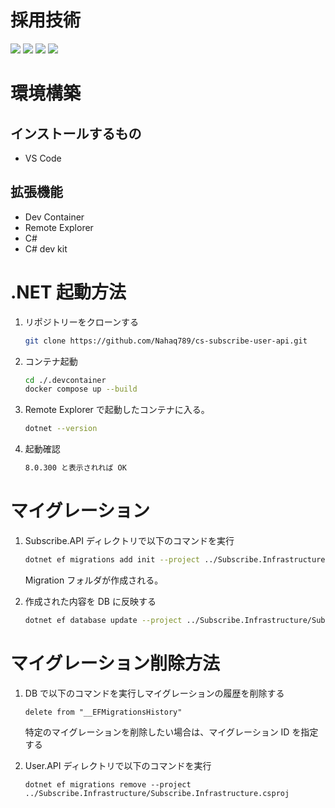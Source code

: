# 採用技術

<img src="https://img.shields.io/badge/-.NET-512BD4.svg?logo=.net">
<img src="https://img.shields.io/badge/-Docker-1488A1.svg?logo=docker&style=plastic">
<img src="https://img.shields.io/badge/-Ubuntu-E95.svg?logo=ubuntu&style=plastic">
<img src="https://img.shields.io/badge/-Postgresql-EEE.svg?logo=postgresql&style=plastic">

# 環境構築

## インストールするもの

- VS Code

## 拡張機能

- Dev Container
- Remote Explorer
- C#
- C# dev kit

# .NET 起動方法

1. リポジトリーをクローンする
   ```bash
   git clone https://github.com/Nahaq789/cs-subscribe-user-api.git
   ```
2. コンテナ起動

   ```bash
   cd ./.devcontainer
   docker compose up --build
   ```

3. Remote Explorer で起動したコンテナに入る。

   ```bash
   dotnet --version
   ```

4. 起動確認
   ```bash
   8.0.300 と表示されれば OK
   ```

# マイグレーション

1. Subscribe.API ディレクトリで以下のコマンドを実行

   ```bash
   dotnet ef migrations add init --project ../Subscribe.Infrastructure/Subscribe.Infrastructure.csproj
   ```

   Migration フォルダが作成される。

2. 作成された内容を DB に反映する

   ```bash
   dotnet ef database update --project ../Subscribe.Infrastructure/Subscribe.Infrastructure.csproj
   ```

# マイグレーション削除方法

1. DB で以下のコマンドを実行しマイグレーションの履歴を削除する

   ```
   delete from "__EFMigrationsHistory"
   ```

   特定のマイグレーションを削除したい場合は、マイグレーション ID を指定する

2. User.API ディレクトリで以下のコマンドを実行

   ```
   dotnet ef migrations remove --project ../Subscribe.Infrastructure/Subscribe.Infrastructure.csproj
   ```
